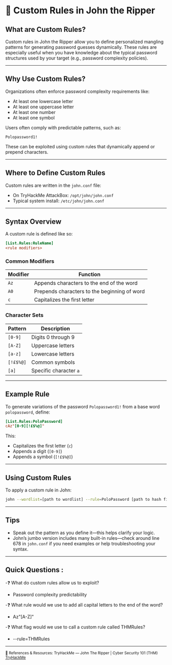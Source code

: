 # 🛃 Custom Rules in John the Ripper

## What are Custom Rules?

Custom rules in John the Ripper allow you to define personalized mangling patterns for generating password guesses dynamically. These rules are especially useful when you have knowledge about the typical password structures used by your target (e.g., password complexity policies).

---

## Why Use Custom Rules?

Organizations often enforce password complexity requirements like:

- At least one lowercase letter
- At least one uppercase letter
- At least one number
- At least one symbol

Users often comply with predictable patterns, such as:

```
Polopassword1!
```

These can be exploited using custom rules that dynamically append or prepend characters.

---

## Where to Define Custom Rules

Custom rules are written in the `john.conf` file:

- On TryHackMe AttackBox: `/opt/john/john.conf`
- Typical system install: `/etc/john/john.conf`

---

## Syntax Overview

A custom rule is defined like so:

```ini
[List.Rules:RuleName]
<rule modifiers>
```

### Common Modifiers

| Modifier | Function                                      |
|----------|-----------------------------------------------|
| `Az`     | Appends characters to the end of the word     |
| `A0`     | Prepends characters to the beginning of word  |
| `c`      | Capitalizes the first letter                  |

### Character Sets

| Pattern        | Description                                |
|----------------|--------------------------------------------|
| `[0-9]`        | Digits 0 through 9                         |
| `[A-Z]`        | Uppercase letters                         |
| `[a-z]`        | Lowercase letters                         |
| `[!£$%@]`      | Common symbols                            |
| `[a]`          | Specific character `a`                    |

---

## Example Rule

To generate variations of the password `Polopassword1!` from a base word `polopassword`, define:

```ini
[List.Rules:PoloPassword]
cAz"[0-9][!£$%@]"
```

This:
- Capitalizes the first letter (`c`)
- Appends a digit (`[0-9]`)
- Appends a symbol (`[!£$%@]`)

---

## Using Custom Rules

To apply a custom rule in John:

```bash
john --wordlist=[path to wordlist] --rule=PoloPassword [path to hash file]
```

---

## Tips

- Speak out the pattern as you define it—this helps clarify your logic.
- John’s jumbo version includes many built-in rules—check around line 678 in `john.conf` if you need examples or help troubleshooting your syntax.

---

## Quick Questions :
-❓ What do custom rules allow us to exploit?
  - Password complexity predictability

-❓ What rule would we use to add all capital letters to the end of the word?
  - Az"[A-Z]"

-❓ What flag would we use to call a custom rule called THMRules?
  - --rule=THMRules

---
<sub>🔗 References & Resources:
TryHackMe — John The Ripper | Cyber Security 101 (THM) [TryHackMe](https://tryhackme.com/room/johntheripperbasics)</sub>
